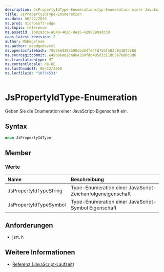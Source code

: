 ```yaml
---
description: JsPropertyIdType-Enumerationstyp-Enumeration einer JavaScript-Eigenschaft
title: JsPropertyIdType-Enumeration
ms.date: 06/22/2020
ms.prod: microsoft-edge
ms.topic: reference
ms.assetid: 1b8293ca-a040-402d-8ea5-4299390adcd0
caps.latest.revision: 2
author: MSEdgeTeam
ms.author: msedgedevrel
ms.openlocfilehash: 79576ed39a690dbd64fe4fd756fa83c93107568d
ms.sourcegitcommit: e49b86082da884299fdd485d3311d63a7688c0d0
ms.translationtype: MT
ms.contentlocale: de-DE
ms.lasthandoff: 06/22/2020
ms.locfileid: "10754531"
---
```

# JsPropertyIdType-Enumeration  

Geben Sie die Enumeration einer JavaScript-Eigenschaft ein.  

## Syntax  

```cpp
enum JsPropertyIdType;  
```  

## Member  

### Werte  

| Name | Beschreibung |  
|:--- |:--- |  
| JsPropertyIdTypeString | Type-Enumeration einer JavaScript-Zeichenfolgeneigenschaft |  
| JsPropertyIdTypeSymbol | Type-Enumeration einer JavaScript-Symbol Eigenschaft |  

## Anforderungen  

*   jsrt. h  

## Weitere Informationen  

*   [Referenz (JavaScript-Laufzeit)](../chakra-hosting/reference-javascript-runtime.md)  
